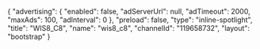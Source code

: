 {
    "advertising": {
        "enabled": false,
        "adServerUrl": null,
        "adTimeout": 2000,
        "maxAds": 100,
        "adInterval": 0
    },
    "preload": false,
    "type": "inline-spotlight",
    "title": "WIS8_C8",
    "name": "wis8_c8",
    "channelId": "119658732",
    "layout": "bootstrap"
}